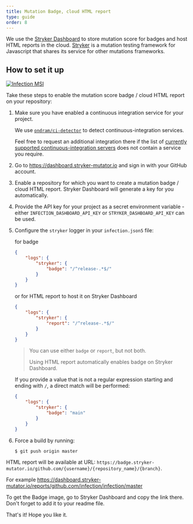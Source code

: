 ```yaml
---
title: Mutation Badge, cloud HTML report
type: guide
order: 8
---
```


We use the [Stryker Dashboard](https://dashboard.stryker-mutator.io/) to store mutation score for badges and host HTML reports in the cloud. [Stryker](https://stryker-mutator.io) is a mutation testing framework for Javascript that shares its service for other mutations frameworks.

## How to set it up

[![Infection MSI](https://badge.stryker-mutator.io/github.com/infection/infection/master)](https://infection.github.io)

Take these steps to enable the mutation score badge / cloud HTML report on your repository:

1. Make sure you have enabled a continuous integration service for your project. 

   We use [`ondram/ci-detector`](https://github.com/OndraM/ci-detector) to detect continuous-integration services.  
   
   Feel free to request an additional integration there if the list of [currently supported continuous-integration servers](https://github.com/OndraM/ci-detector#supported-continuous-integration-servers) does not contain a service you require.

2. Go to https://dashboard.stryker-mutator.io and sign in with your GitHub account.

3. Enable a repository for which you want to create a mutation badge / cloud HTML report. Stryker Dashboard will generate a key for you automatically. 

4. Provide the API key for your project as a secret environment variable - either `INFECTION_DASHBOARD_API_KEY` or `STRYKER_DASHBOARD_API_KEY` can be used.

5. Configure the `stryker` logger in your `infection.json5` file:

    for badge

    ```json
    {
        "logs": {
            "stryker": {
                "badge": "/^release-.*$/"
            }
        }
    }
    ```

    or for HTML report to host it on Stryker Dashboard

    ```json
    {
        "logs": {
            "stryker": {
                "report": "/^release-.*$/"
            }
        }
    }
    ```

    > You can use either `badge` or `report`, but not both.
    > 
    > Using HTML report automatically enables badge on Stryker Dashboard. 

    If you provide a value that is not a regular expression starting and ending with `/`, a direct match will be performed:

    ```json
    {
        "logs": {
            "stryker": {
                "badge": "main"
            }
        }
    }
    ```

7. Force a build by running:

   ```shell
   $ git push origin master
   ```

HTML report will be available at URL: `https://badge.stryker-mutator.io/github.com/{username}/{repository_name}/{branch}`. 

For example https://dashboard.stryker-mutator.io/reports/github.com/infection/infection/master

To get the Badge image, go to Stryker Dashboard and copy the link there. Don't forget to add it to your readme file.

That's it! Hope you like it.
